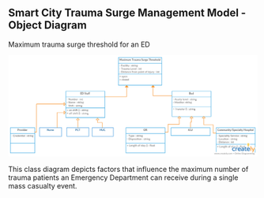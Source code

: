 ## Smart City Trauma Surge Management Model - Object Diagram

Maximum trauma surge threshold for an ED

![Trauma Surge Management Class Diagram](https://github.com/IDS6145-18Spring/assignment-1-practice-designing-models-Hsiao-Chin/blob/master/images/Trauma%20Surge%20Management%20Class%20Diagram.png)

This class diagram depicts factors that influence the maximum number of trauma patients an Emergency Department can receive during a single mass casualty event. 
